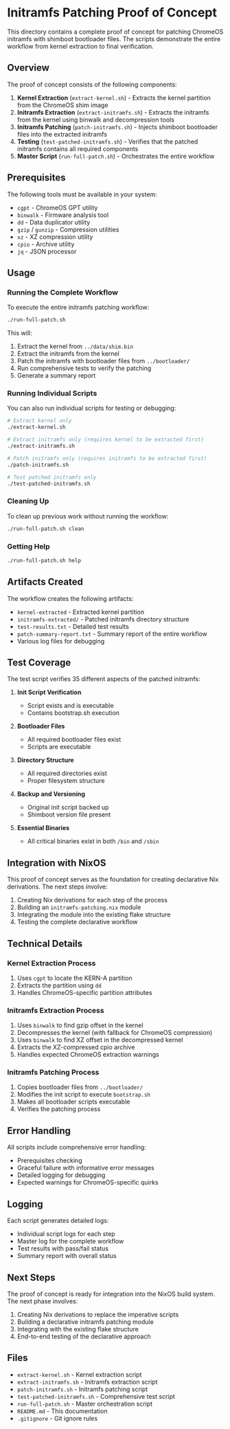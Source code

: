 # Initramfs Patching Proof of Concept

This directory contains a complete proof of concept for patching ChromeOS initramfs with shimboot bootloader files. The scripts demonstrate the entire workflow from kernel extraction to final verification.

## Overview

The proof of concept consists of the following components:

1. **Kernel Extraction** (`extract-kernel.sh`) - Extracts the kernel partition from the ChromeOS shim image
2. **Initramfs Extraction** (`extract-initramfs.sh`) - Extracts the initramfs from the kernel using binwalk and decompression tools
3. **Initramfs Patching** (`patch-initramfs.sh`) - Injects shimboot bootloader files into the extracted initramfs
4. **Testing** (`test-patched-initramfs.sh`) - Verifies that the patched initramfs contains all required components
5. **Master Script** (`run-full-patch.sh`) - Orchestrates the entire workflow

## Prerequisites

The following tools must be available in your system:
- `cgpt` - ChromeOS GPT utility
- `binwalk` - Firmware analysis tool
- `dd` - Data duplicator utility
- `gzip` / `gunzip` - Compression utilities
- `xz` - XZ compression utility
- `cpio` - Archive utility
- `jq` - JSON processor

## Usage

### Running the Complete Workflow

To execute the entire initramfs patching workflow:

```bash
./run-full-patch.sh
```

This will:
1. Extract the kernel from `../data/shim.bin`
2. Extract the initramfs from the kernel
3. Patch the initramfs with bootloader files from `../bootloader/`
4. Run comprehensive tests to verify the patching
5. Generate a summary report

### Running Individual Scripts

You can also run individual scripts for testing or debugging:

```bash
# Extract kernel only
./extract-kernel.sh

# Extract initramfs only (requires kernel to be extracted first)
./extract-initramfs.sh

# Patch initramfs only (requires initramfs to be extracted first)
./patch-initramfs.sh

# Test patched initramfs only
./test-patched-initramfs.sh
```

### Cleaning Up

To clean up previous work without running the workflow:

```bash
./run-full-patch.sh clean
```

### Getting Help

```bash
./run-full-patch.sh help
```

## Artifacts Created

The workflow creates the following artifacts:

- `kernel-extracted` - Extracted kernel partition
- `initramfs-extracted/` - Patched initramfs directory structure
- `test-results.txt` - Detailed test results
- `patch-summary-report.txt` - Summary report of the entire workflow
- Various log files for debugging

## Test Coverage

The test script verifies 35 different aspects of the patched initramfs:

1. **Init Script Verification**
   - Script exists and is executable
   - Contains bootstrap.sh execution

2. **Bootloader Files**
   - All required bootloader files exist
   - Scripts are executable

3. **Directory Structure**
   - All required directories exist
   - Proper filesystem structure

4. **Backup and Versioning**
   - Original init script backed up
   - Shimboot version file present

5. **Essential Binaries**
   - All critical binaries exist in both `/bin` and `/sbin`

## Integration with NixOS

This proof of concept serves as the foundation for creating declarative Nix derivations. The next steps involve:

1. Creating Nix derivations for each step of the process
2. Building an `initramfs-patching.nix` module
3. Integrating the module into the existing flake structure
4. Testing the complete declarative workflow

## Technical Details

### Kernel Extraction Process

1. Uses `cgpt` to locate the KERN-A partition
2. Extracts the partition using `dd`
3. Handles ChromeOS-specific partition attributes

### Initramfs Extraction Process

1. Uses `binwalk` to find gzip offset in the kernel
2. Decompresses the kernel (with fallback for ChromeOS compression)
3. Uses `binwalk` to find XZ offset in the decompressed kernel
4. Extracts the XZ-compressed cpio archive
5. Handles expected ChromeOS extraction warnings

### Initramfs Patching Process

1. Copies bootloader files from `../bootloader/`
2. Modifies the init script to execute `bootstrap.sh`
3. Makes all bootloader scripts executable
4. Verifies the patching process

## Error Handling

All scripts include comprehensive error handling:
- Prerequisites checking
- Graceful failure with informative error messages
- Detailed logging for debugging
- Expected warnings for ChromeOS-specific quirks

## Logging

Each script generates detailed logs:
- Individual script logs for each step
- Master log for the complete workflow
- Test results with pass/fail status
- Summary report with overall status

## Next Steps

The proof of concept is ready for integration into the NixOS build system. The next phase involves:

1. Creating Nix derivations to replace the imperative scripts
2. Building a declarative initramfs patching module
3. Integrating with the existing flake structure
4. End-to-end testing of the declarative approach

## Files

- `extract-kernel.sh` - Kernel extraction script
- `extract-initramfs.sh` - Initramfs extraction script
- `patch-initramfs.sh` - Initramfs patching script
- `test-patched-initramfs.sh` - Comprehensive test script
- `run-full-patch.sh` - Master orchestration script
- `README.md` - This documentation
- `.gitignore` - Git ignore rules